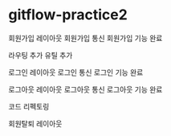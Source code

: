 # gitflow-practice2

회원가입 레이아웃
회원가입 통신
회원가입 기능 완료

라우팅 추가
유틸 추가

로그인 레이아웃
로그인 통신
로그인 기능 완료

로그아웃 레이아웃
로그아웃 통신
로그아웃 기능 완료

코드 리펙토링

회원탈퇴 레이아웃
